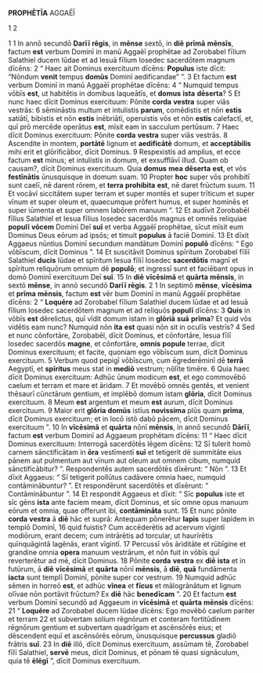 **PROPHĒTĪA** AGGAĒĪ

1 2

1 
1 In annō secundō **Darīī** **rēgis**, in **mēnse** sextō, in **diē** **prīmā** **mēnsīs**, factum **est** verbum Dominī in manū Aggaēī prophētae ad Zorobabel fīlium Salathiel ducem Iūdae et ad Iesuā fīlium Iosedec sacerdōtem magnum dīcēns:
2 “ Haec ait Dominus exercituum dīcēns: **Populus** iste dīcit: “Nōndum **venit** tempus **domūs** Dominī aedificandae” ”.
3 Et factum **est** verbum Dominī in manū Aggaēī prophētae dīcēns:
4 “ Numquid tempus vōbīs **est**, ut habitētis in domibus laqueātīs, et **domus** **ista** **dēserta**?
5 Et nunc haec dīcit Dominus exercituum: Pōnite **corda** **vestra** super viās vestrās:
6 sēmināstis multum et intulistis **parum**, comēdistis et nōn **estis** satiātī, bibistis et nōn **estis** inēbriātī, operuistis vōs et nōn **estis** calefactī, et, quī prō mercēde operātus **est**, mīsit eam in sacculum pertūsum.
7 Haec dīcit Dominus exercituum: Pōnite **corda** **vestra** super viās vestrās.
8 Ascendite in montem, **portātē** lignum et **aedificātē** domum, et **acceptābilis** mihi erit et glōrificābor, dīcit Dominus.
9 Respexistis ad amplius, et ecce factum **est** minus; et intulistis in domum, et exsufflāvī illud. Quam ob causam?, dīcit Dominus exercituum. Quia **domus** **mea** **dēserta** **est**, et vōs **festīnātis** ūnusquisque in domum suam.
10 Propter **hoc** super vōs prohibitī sunt caelī, nē darent rōrem, et **terra** **prohibita** **est**, nē daret frūctum suum.
11 Et vocāvī siccitātem super terram et super montēs et super trīticum et super vīnum et super oleum et, quaecumque prōfert humus, et super hominēs et super iūmenta et super omnem labōrem manuum ”.
12 Et audīvit Zorobabēl fīlius Salathiel et Iesua fīlius Iosedec sacerdōs magnus et omnēs reliquiae **populī** **vōcem** Dominī Deī **suī** et verba Aggaēī prophētae, sīcut mīsit eum Dominus Deus eōrum ad ipsōs; et timuit **populus** ā faciē Dominī.
13 Et dīxit Aggaeus nūntius Dominī secundum mandātum Dominī **populō** dīcēns: “ Ego vōbīscum, dīcit Dominus ”.
14 Et suscitāvit Dominus spīritum Zorobabel fīliī Salathiel **ducis** Iūdae et spīritum Iesua fīliī Iosedec **sacerdōtis** magnī et spīritum reliquōrum omnium dē **populō**; et ingressī sunt et faciēbant opus in domō Dominī exercituum Deī **suī**.
15 In **diē** **vīcēsimā** et **quārta** **mēnsis**, in sextō **mēnse**, in annō secundō **Darīī** **rēgis**.
2
1 In septimō **mēnse**, **vīcēsima** et **prīma** **mēnsis**, factum **est** vēr bum Dominī in manū Aggaēī prophētae dīcēns:
2 “ **Loquēre** ad Zorobabel fīlium Salathiel ducem Iūdae et ad Iesuā fīlium Iosedec sacerdōtem magnum et ad reliquōs **populī** dīcēns:
3 **Quis** in vōbīs **est** dērelictus, quī vīdit domum istam in **glōriā** **suā** **prīma**? Et quid vōs vidētis eam nunc? Numquid nōn **ita** **est** quasi nōn sit in oculīs vestrīs?
4 Sed et nunc cōnfortāre, Zorobabēl, dīcit Dominus, et cōnfortāre, Iesua fīlī Iosedec sacerdōs **magne**, et cōnfortāre, **omnis** **popule** terrae, dīcit Dominus exercituum; et facite, quoniam ego vōbīscum sum, dīcit Dominus exercituum.
5 Verbum quod pepigī vōbīscum, cum ēgrederēminī dē **terrā** Aegyptī, et **spīritus** meus stat in **mediō** vestrum; nōlīte timēre.
6 Quia haec dīcit Dominus exercituum: Adhūc ūnum modicum **est**, et ego commovēbō caelum et terram et mare et āridam.
7 Et movēbō omnēs gentēs, et venient thēsaurī cūnctārum gentium, et implēbō domum istam **glōria**, dīcit Dominus exercituum.
8 Meum **est** argentum et meum **est** aurum, dīcit Dominus exercituum.
9 Maior erit **glōria** **domūs** istīus **novissima** plūs quam **prīma**, dīcit Dominus exercituum; et in locō istō dabō pācem, dīcit Dominus exercituum ”.
10 In **vīcēsimā** et **quārta** nōnī **mēnsis**, in annō secundō **Dārīī**, factum **est** verbum Dominī ad Aggaeum prophētam dīcēns:
11 “ Haec dīcit Dominus exercituum: Interrogā sacerdōtēs lēgem dīcēns:
12 Sī tulerit homō carnem sānctificātam in **ōra** vestīmentī **suī** et tetigerit dē summitāte eius pānem aut pulmentum aut vīnum aut oleum aut omnem cibum, numquid sānctificābitur? ”. Respondentēs autem sacerdōtēs dīxērunt: “ Nōn ”.
13 Et dīxit Aggaeus: “ Sī tetigerit pollūtus cadāvere omnia haec, numquid contāminābuntur? ”. Et respondērunt sacerdōtēs et dīxērunt: “ Contāminābuntur ”.
14 Et respondit Aggaeus et dīxit: “ Sīc **populus** iste et sīc gēns **ista** ante faciem meam, dīcit Dominus, et sīc omne opus manuum eōrum et omnia, quae offerunt ibi, **contāmināta** sunt.
15 Et nunc pōnite **corda** **vestra** ā **diē** hāc et suprā: Antequam pōnerētur **lapis** super lapidem in templō Dominī,
16 quid fuistis? Cum accēderētis ad acervum vīgintī modiōrum, erant decem; cum intrārētis ad torcular, ut haurīrētis quīnquāgintā lagēnās, erant vīgintī.
17 Percussī vōs āriditāte et rūbīgine et grandine omnia **opera** manuum vestrārum, et nōn fuit in vōbīs quī reverterētur ad mē, dīcit Dominus.
18 Pōnite **corda** **vestra** ex **diē** **ista** et in futūrum, ā **diē** **vīcēsimā** et **quārta** nōnī **mēnsis**, ā **diē**, **quā** fundāmenta **iacta** sunt templī Dominī, pōnite super cor vestrum.
19 Numquid adhūc sēmen in horreō **est**, et adhūc **vīnea** et **fīcus** et mālogrānātum et lignum olīvae nōn portāvit frūctum? Ex **diē** hāc **benedīcam** ”.
20 Et factum **est** verbum Dominī secundō ad Aggaeum in **vīcēsimā** et **quārta** **mēnsis** dīcēns:
21 “ **Loquēre** ad Zorobabel ducem Iūdae dīcēns: Ego movēbō caelum pariter et terram
22 et subvertam solium rēgnōrum et conteram fortitūdinem rēgnōrum gentium et subvertam quadrīgam et ascēnsōrēs eius; et dēscendent equī et ascēnsōrēs eōrum, ūnusquisque **percussus** gladiō frātris **suī**.
23 In **diē** illō, dīcit Dominus exercituum, assūmam tē, Zorobabel fīlī Salathiel, **servē** meus, dīcit Dominus, et pōnam tē quasi signāculum, quia tē **ēlēgī** ”, dīcit Dominus exercituum.
